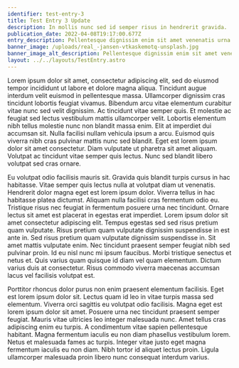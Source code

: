 ```yaml
---
identifier: test-entry-3
title: Test Entry 3 Update
description: In mollis nunc sed id semper risus in hendrerit gravida.
publication_date: 2022-04-08T19:17:00.677Z
entry_description: Pellentesque dignissim enim sit amet venenatis urna cursus eget nunc.
banner_image: /uploads/real_-jansen-vtkaskemotq-unsplash.jpg
banner_image_alt_description: Pellentesque dignissim enim sit amet venenatis urna cursus eget nunc.
layout: ../../layouts/TestEntry.astro
---
```

Lorem ipsum dolor sit amet, consectetur adipiscing elit, sed do eiusmod tempor incididunt ut labore et dolore magna aliqua. Tincidunt augue interdum velit euismod in pellentesque massa. Ullamcorper dignissim cras tincidunt lobortis feugiat vivamus. Bibendum arcu vitae elementum curabitur vitae nunc sed velit dignissim. Ac tincidunt vitae semper quis. Et molestie ac feugiat sed lectus vestibulum mattis ullamcorper velit. Lobortis elementum nibh tellus molestie nunc non blandit massa enim. Elit at imperdiet dui accumsan sit. Nulla facilisi nullam vehicula ipsum a arcu. Euismod quis viverra nibh cras pulvinar mattis nunc sed blandit. Eget est lorem ipsum dolor sit amet consectetur. Diam vulputate ut pharetra sit amet aliquam. Volutpat ac tincidunt vitae semper quis lectus. Nunc sed blandit libero volutpat sed cras ornare.

Eu volutpat odio facilisis mauris sit. Gravida quis blandit turpis cursus in hac habitasse. Vitae semper quis lectus nulla at volutpat diam ut venenatis. Hendrerit dolor magna eget est lorem ipsum dolor. Viverra tellus in hac habitasse platea dictumst. Aliquam nulla facilisi cras fermentum odio eu. Tristique risus nec feugiat in fermentum posuere urna nec tincidunt. Ornare lectus sit amet est placerat in egestas erat imperdiet. Lorem ipsum dolor sit amet consectetur adipiscing elit. Tempus egestas sed sed risus pretium quam vulputate. Risus pretium quam vulputate dignissim suspendisse in est ante in. Sed risus pretium quam vulputate dignissim suspendisse in. Sit amet mattis vulputate enim. Nec tincidunt praesent semper feugiat nibh sed pulvinar proin. Id eu nisl nunc mi ipsum faucibus. Morbi tristique senectus et netus et. Quis varius quam quisque id diam vel quam elementum. Dictum varius duis at consectetur. Risus commodo viverra maecenas accumsan lacus vel facilisis volutpat est.

Porttitor rhoncus dolor purus non enim praesent elementum facilisis. Eget est lorem ipsum dolor sit. Lectus quam id leo in vitae turpis massa sed elementum. Viverra orci sagittis eu volutpat odio facilisis. Magna eget est lorem ipsum dolor sit amet. Posuere urna nec tincidunt praesent semper feugiat. Mauris vitae ultricies leo integer malesuada nunc. Amet tellus cras adipiscing enim eu turpis. A condimentum vitae sapien pellentesque habitant. Magna fermentum iaculis eu non diam phasellus vestibulum lorem. Netus et malesuada fames ac turpis. Integer vitae justo eget magna fermentum iaculis eu non diam. Nibh tortor id aliquet lectus proin. Ligula ullamcorper malesuada proin libero nunc consequat interdum varius.
